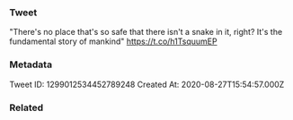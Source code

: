 ### Tweet
"There's no place that's so safe that there isn't a snake in it, right? It's the fundamental story of mankind" https://t.co/h1TsquumEP

### Metadata
Tweet ID: 1299012534452789248
Created At: 2020-08-27T15:54:57.000Z

### Related

